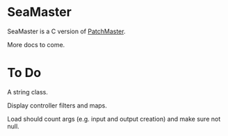 # SeaMaster

SeaMaster is a C version of [PatchMaster](https://patchmaster.org/).

More docs to come.

# To Do

A string class.

Display controller filters and maps.

Load should count args (e.g. input and output creation) and make sure not
null.
